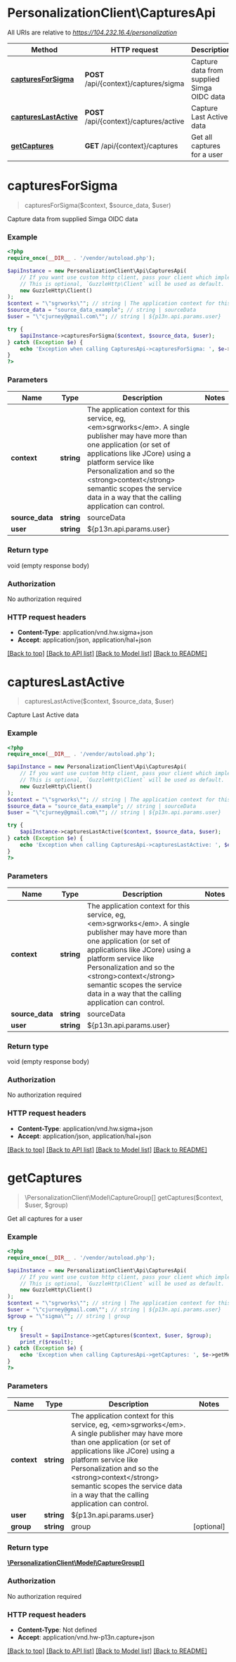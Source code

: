 # PersonalizationClient\CapturesApi

All URIs are relative to *https://104.232.16.4/personalization*

Method | HTTP request | Description
------------- | ------------- | -------------
[**capturesForSigma**](CapturesApi.md#capturesForSigma) | **POST** /api/{context}/captures/sigma | Capture data from supplied Simga OIDC data
[**capturesLastActive**](CapturesApi.md#capturesLastActive) | **POST** /api/{context}/captures/active | Capture Last Active data
[**getCaptures**](CapturesApi.md#getCaptures) | **GET** /api/{context}/captures | Get all captures for a user


# **capturesForSigma**
> capturesForSigma($context, $source_data, $user)

Capture data from supplied Simga OIDC data

### Example
```php
<?php
require_once(__DIR__ . '/vendor/autoload.php');

$apiInstance = new PersonalizationClient\Api\CapturesApi(
    // If you want use custom http client, pass your client which implements `GuzzleHttp\ClientInterface`.
    // This is optional, `GuzzleHttp\Client` will be used as default.
    new GuzzleHttp\Client()
);
$context = "\"sgrworks\""; // string | The application context for this service, eg, <em>sgrworks</em>. A single publisher may have more than one application (or set of applications like JCore) using a platform service like Personalization and so the <strong>context</strong> semantic scopes the service data in a way that the calling application can control.
$source_data = "source_data_example"; // string | sourceData
$user = "\"cjurney@gmail.com\""; // string | ${p13n.api.params.user}

try {
    $apiInstance->capturesForSigma($context, $source_data, $user);
} catch (Exception $e) {
    echo 'Exception when calling CapturesApi->capturesForSigma: ', $e->getMessage(), PHP_EOL;
}
?>
```

### Parameters

Name | Type | Description  | Notes
------------- | ------------- | ------------- | -------------
 **context** | **string**| The application context for this service, eg, &lt;em&gt;sgrworks&lt;/em&gt;. A single publisher may have more than one application (or set of applications like JCore) using a platform service like Personalization and so the &lt;strong&gt;context&lt;/strong&gt; semantic scopes the service data in a way that the calling application can control. |
 **source_data** | **string**| sourceData |
 **user** | **string**| ${p13n.api.params.user} |

### Return type

void (empty response body)

### Authorization

No authorization required

### HTTP request headers

 - **Content-Type**: application/vnd.hw.sigma+json
 - **Accept**: application/json, application/hal+json

[[Back to top]](#) [[Back to API list]](../../README.md#documentation-for-api-endpoints) [[Back to Model list]](../../README.md#documentation-for-models) [[Back to README]](../../README.md)

# **capturesLastActive**
> capturesLastActive($context, $source_data, $user)

Capture Last Active data

### Example
```php
<?php
require_once(__DIR__ . '/vendor/autoload.php');

$apiInstance = new PersonalizationClient\Api\CapturesApi(
    // If you want use custom http client, pass your client which implements `GuzzleHttp\ClientInterface`.
    // This is optional, `GuzzleHttp\Client` will be used as default.
    new GuzzleHttp\Client()
);
$context = "\"sgrworks\""; // string | The application context for this service, eg, <em>sgrworks</em>. A single publisher may have more than one application (or set of applications like JCore) using a platform service like Personalization and so the <strong>context</strong> semantic scopes the service data in a way that the calling application can control.
$source_data = "source_data_example"; // string | sourceData
$user = "\"cjurney@gmail.com\""; // string | ${p13n.api.params.user}

try {
    $apiInstance->capturesLastActive($context, $source_data, $user);
} catch (Exception $e) {
    echo 'Exception when calling CapturesApi->capturesLastActive: ', $e->getMessage(), PHP_EOL;
}
?>
```

### Parameters

Name | Type | Description  | Notes
------------- | ------------- | ------------- | -------------
 **context** | **string**| The application context for this service, eg, &lt;em&gt;sgrworks&lt;/em&gt;. A single publisher may have more than one application (or set of applications like JCore) using a platform service like Personalization and so the &lt;strong&gt;context&lt;/strong&gt; semantic scopes the service data in a way that the calling application can control. |
 **source_data** | **string**| sourceData |
 **user** | **string**| ${p13n.api.params.user} |

### Return type

void (empty response body)

### Authorization

No authorization required

### HTTP request headers

 - **Content-Type**: application/vnd.hw.sigma+json
 - **Accept**: application/json, application/hal+json

[[Back to top]](#) [[Back to API list]](../../README.md#documentation-for-api-endpoints) [[Back to Model list]](../../README.md#documentation-for-models) [[Back to README]](../../README.md)

# **getCaptures**
> \PersonalizationClient\Model\CaptureGroup[] getCaptures($context, $user, $group)

Get all captures for a user

### Example
```php
<?php
require_once(__DIR__ . '/vendor/autoload.php');

$apiInstance = new PersonalizationClient\Api\CapturesApi(
    // If you want use custom http client, pass your client which implements `GuzzleHttp\ClientInterface`.
    // This is optional, `GuzzleHttp\Client` will be used as default.
    new GuzzleHttp\Client()
);
$context = "\"sgrworks\""; // string | The application context for this service, eg, <em>sgrworks</em>. A single publisher may have more than one application (or set of applications like JCore) using a platform service like Personalization and so the <strong>context</strong> semantic scopes the service data in a way that the calling application can control.
$user = "\"cjurney@gmail.com\""; // string | ${p13n.api.params.user}
$group = "\"sigma\""; // string | group

try {
    $result = $apiInstance->getCaptures($context, $user, $group);
    print_r($result);
} catch (Exception $e) {
    echo 'Exception when calling CapturesApi->getCaptures: ', $e->getMessage(), PHP_EOL;
}
?>
```

### Parameters

Name | Type | Description  | Notes
------------- | ------------- | ------------- | -------------
 **context** | **string**| The application context for this service, eg, &lt;em&gt;sgrworks&lt;/em&gt;. A single publisher may have more than one application (or set of applications like JCore) using a platform service like Personalization and so the &lt;strong&gt;context&lt;/strong&gt; semantic scopes the service data in a way that the calling application can control. |
 **user** | **string**| ${p13n.api.params.user} |
 **group** | **string**| group | [optional]

### Return type

[**\PersonalizationClient\Model\CaptureGroup[]**](../Model/CaptureGroup.md)

### Authorization

No authorization required

### HTTP request headers

 - **Content-Type**: Not defined
 - **Accept**: application/vnd.hw-p13n.capture+json

[[Back to top]](#) [[Back to API list]](../../README.md#documentation-for-api-endpoints) [[Back to Model list]](../../README.md#documentation-for-models) [[Back to README]](../../README.md)


